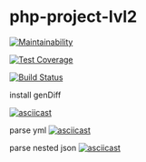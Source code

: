 # php-project-lvl2

[![Maintainability](https://api.codeclimate.com/v1/badges/08a99f23fa6675cc20ea/maintainability)](https://codeclimate.com/github/free-donut/php-project-lvl2/maintainability)

[![Test Coverage](https://api.codeclimate.com/v1/badges/08a99f23fa6675cc20ea/test_coverage)](https://codeclimate.com/github/free-donut/php-project-lvl2/test_coverage)

[![Build Status](https://travis-ci.org/free-donut/php-project-lvl2.svg?branch=master)](https://travis-ci.org/free-donut/php-project-lvl2)


install genDiff

[![asciicast](https://asciinema.org/a/kNFdvQxDCIc4WJPsnbXBXshmH.svg)](https://asciinema.org/a/kNFdvQxDCIc4WJPsnbXBXshmH)


parse yml
[![asciicast](https://asciinema.org/a/q6MzxdG39IeXdLtIDJrCT1V1q.svg)](https://asciinema.org/a/q6MzxdG39IeXdLtIDJrCT1V1q)


parse nested json
[![asciicast](https://asciinema.org/a/bt2lphQrjL5GM6FOPpK7zp7Kd.svg)](https://asciinema.org/a/bt2lphQrjL5GM6FOPpK7zp7Kd)                                                                       
